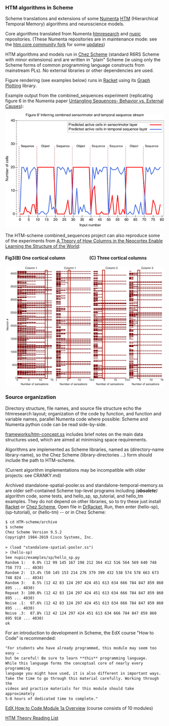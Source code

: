 ### HTM algorithms in Scheme

Scheme translations and extensions of some [Numenta](https://numenta.com) [HTM](https://numenta.com/machine-intelligence-technology/htm) (Hierarchical Temporal Memory) algorithms and neuroscience models.

Core algorithms translated from Numenta [htmresearch](https://github.com/numenta/htmresearch) and [nupic](https://github.com/numenta/nupic) repositories. (These Numenta repositories are in maintenance mode: see the [htm.core community fork](https://github.com/htm-community/htm.core) for some [updates](https://github.com/htm-community/htm.core/tree/master/py/htm/advanced/algorithms))

HTM algorithms and models run in [Chez Scheme](https://github.com/cisco/ChezScheme) (standard R6RS Scheme with minor extensions) and are written in "plain" Scheme (ie using only the Scheme forms of common programming language constructs from mainstream PLs). No external libraries or other dependencies are used.

Figure rendering (see examples below) runs in [Racket](http://racket-lang.org) using its [Graph Plotting](https://docs.racket-lang.org/plot/index.html) library.

Example output from the combined_sequences experiment (replicating figure 6 in the Numenta paper [Untangling Sequences- Behavior vs. External Causes](http://dx.doi.org/10.1101/190678)):


![Figure 6](https://raw.githubusercontent.com/rogerturner/HTM-scheme/master/projects/combined_sequences/Figure%206.png)


The HTM-scheme combined_sequences project can also reproduce some of the experiments from [A Theory of How Columns in the Neocortex Enable Learning the Structure of the World](http://dx.doi.org/10.3389/fncir.2017.00081):

#### Fig3(B) One cortical column &nbsp;&nbsp;&nbsp;&nbsp;&nbsp;&nbsp;&nbsp;&nbsp;&nbsp;&nbsp;&nbsp;&nbsp;&nbsp;&nbsp;&nbsp;&nbsp;&nbsp;&nbsp;&nbsp;&nbsp;&nbsp; \(C) Three cortical columns


![Figure 3B/C](https://raw.githubusercontent.com/rogerturner/HTM-scheme/master/projects/combined_sequences/Figure%20H3b+c.png)



### Source organization

Directory structure, file names, and source file structure echo the htmresearch layout; organization of the code by function, and function and variable names, parallel Numenta code where possible: Scheme and Numenta python code can be read side-by-side.

[frameworks/htm-concept.ss](https://github.com/rogerturner/HTM-scheme/blob/master/frameworks/htm-concept.ss) includes brief notes on the main data structures used, which are aimed at minimising space requirements.

Algorithms are implemented as Scheme libraries, named as (directory-name library-name), so
the Chez Scheme (library-directories ...) form should include the path to HTM-scheme.

(Current algorithm implementations may be incompatible with older projects: see CRANKY.md)

Archived standalone-spatial-pooler.ss and standalone-temporal-memory.ss are older self-contained Scheme top-level programs including _(**obsolete**)_ algorithm code, some tests, and hello_sp, sp_tutorial, and hello_tm examples. They do not depend on other libraries, so to try these just install [Racket](http://racket-lang.org) or [Chez Scheme](https://github.com/cisco/ChezScheme), Open file in [DrRacket](https://docs.racket-lang.org/drracket/interface-essentials.html), Run, then enter (hello-sp), (sp-tutorial), or (hello-tm) -- or in Chez Scheme:

    $ cd HTM-scheme/archive
    $ scheme
    Chez Scheme Version 9.5.2
    Copyright 1984-2019 Cisco Systems, Inc.

    > (load "standalone-spatial-pooler.ss")
    > (hello-sp)
    See nupic/examples/sp/hello_sp.py
    Random 1:   0.0% (12 99 145 167 198 212 364 412 516 564 569 640 748 758 773 ... 4030)
    Random 2:  13.4% (50 145 153 214 276 379 399 432 538 574 578 663 673 748 824 ... 4034)
    Random 3:   8.5% (12 42 83 124 297 424 451 613 634 666 784 847 859 860 895 ... 4030)
    Repeat 3: 100.0% (12 42 83 124 297 424 451 613 634 666 784 847 859 860 895 ... 4030)
    Noise .1:  97.6% (12 42 83 124 297 424 451 613 634 666 784 847 859 860 895 ... 4030)
    Noise .3:  87.8% (12 42 124 297 424 451 613 634 666 784 847 859 860 895 918 ... 4030)
    ok

For an introduction to development in Scheme, the EdX course "How to Code" is recommended:

    "For students who have already programmed, this module may seem too easy – 
    but be careful! Be sure to learn **this** programming language.
    While this language forms the conceptual core of nearly every programming
    language you might have used, it is also different in important ways.
    Take the time to go through this material carefully. Working through the
    videos and practice materials for this module should take approximately
    5-8 hours of dedicated time to complete."
[EdX How to Code Module 1a Overview](https://learning.edx.org/course/course-v1:UBCx+HtC1x+2T2017/) (course consists of 10 modules)

[HTM Theory Reading List](https://github.com/rogerturner/HTM-scheme/wiki/HTM-Theory-Reading-List)
